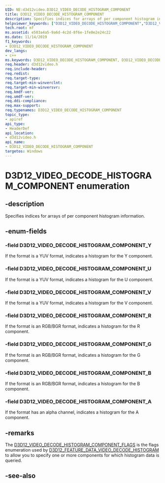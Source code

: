 ```yaml
---
UID: NE:d3d12video.D3D12_VIDEO_DECODE_HISTOGRAM_COMPONENT
title: D3D12_VIDEO_DECODE_HISTOGRAM_COMPONENT
description: Specifies indices for arrays of per component histogram information.helpviewer_keywords: ["D3D12_VIDEO_DECODE_HISTOGRAM_COMPONENT","D3D12_VIDEO_DECODE_HISTOGRAM_COMPONENT",""]
tech.root: mf
ms.assetid: e503a4a5-9a6d-4c2d-8f6e-1fe0e2e24c22
ms.date: 11/14/2019
f1_keywords:
- D3D12_VIDEO_DECODE_HISTOGRAM_COMPONENT
dev_langs:
- c++
ms.keywords: D3D12_VIDEO_DECODE_HISTOGRAM_COMPONENT, D3D12_VIDEO_DECODE_HISTOGRAM_COMPONENT,
req.header: d3d12video.h
req.include-header: 
req.redist: 
req.target-type: 
req.target-min-winverclnt: 
req.target-min-winversvr: 
req.kmdf-ver: 
req.umdf-ver: 
req.ddi-compliance: 
req.max-support: 
req.typenames: D3D12_VIDEO_DECODE_HISTOGRAM_COMPONENT
topic_type:
- apiref
api_type:
- HeaderDef
api_location:
- d3d12video.h
api_name:
- D3D12_VIDEO_DECODE_HISTOGRAM_COMPONENT
targetos: Windows
---
```


# D3D12_VIDEO_DECODE_HISTOGRAM_COMPONENT enumeration

## -description

Specifies indices for arrays of per component histogram information.

## -enum-fields

### -field D3D12_VIDEO_DECODE_HISTOGRAM_COMPONENT_Y 

If the format is a YUV format, indicates a histogram for the Y component.

### -field D3D12_VIDEO_DECODE_HISTOGRAM_COMPONENT_U 

If the format is a YUV format, indicates a histogram for the U component.

### -field D3D12_VIDEO_DECODE_HISTOGRAM_COMPONENT_V 

If the format is a YUV format, indicates a histogram for the V component.

### -field D3D12_VIDEO_DECODE_HISTOGRAM_COMPONENT_R 

If the format is an RGB/BGR format, indicates a histogram for the R component.

### -field D3D12_VIDEO_DECODE_HISTOGRAM_COMPONENT_G 

If the format is an RGB/BGR format, indicates a histogram for the G component.

### -field D3D12_VIDEO_DECODE_HISTOGRAM_COMPONENT_B 

If the format is an RGB/BGR format, indicates a histogram for the B component.

### -field D3D12_VIDEO_DECODE_HISTOGRAM_COMPONENT_A 

If the format has an alpha channel, indicates a histogram for the A component.

## -remarks

The [D3D12_VIDEO_DECODE_HISTOGRAM_COMPONENT_FLAGS](ne-d3d12video-d3d12_video_decode_histogram_component_flags.md) is the flags enumeration used by [D3D12_FEATURE_DATA_VIDEO_DECODE_HISTOGRAM](ns-d3d12video-d3d12_feature_data_video_decode_histogram.md) to allow you to specify one or more components for which histogram data is queried.

## -see-also
